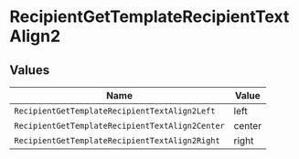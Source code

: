 # RecipientGetTemplateRecipientTextAlign2


## Values

| Name                                            | Value                                           |
| ----------------------------------------------- | ----------------------------------------------- |
| `RecipientGetTemplateRecipientTextAlign2Left`   | left                                            |
| `RecipientGetTemplateRecipientTextAlign2Center` | center                                          |
| `RecipientGetTemplateRecipientTextAlign2Right`  | right                                           |